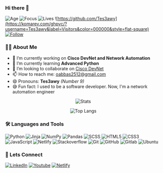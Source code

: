 ### Hi there 👋

![Age](https://img.shields.io/static/v1?label=Age&message=29&color=black&style=flat-square)
![Focus](https://img.shields.io/static/v1?label=Focus&message=Network%20Automation&color=black&style=flat-square)
![Lives](https://img.shields.io/static/v1?label=Lives&message=Cairo,%20Egypt&color=black&style=flat-square)
![https://github.com/Tes3awy](https://komarev.com/ghpvc/?username=Tes3awy&label=Visitors&color=000000&style=flat-square)
[![Follow](https://img.shields.io/github/followers/Tes3awy?label=Follow&logo=GitHub&style=social)](https://github.com/Tes3awy)
### 👨‍💻 About Me

- 🔭 I’m currently working on <span style="font-weight: bold;">Cisco DevNet and Network Automation</span>
- 🌱 I’m currently learning <span style="font-weight: bold;">Advanced Python</span>
- 👯 I’m looking to collaborate on [Cisco DevNet](https://github.com/CiscoDevNet)
- 📫 How to reach me: [oabbas2512@gmail.com](mailto:oabbas2512@gmail.com&subject=From%20GitHub%20Profile)
- 😄 Pronouns: <span style="font-weight: bold;">Tes3awy</span> _(Number 9)_
- 😅 Fun fact: I used to be a software developer. Now, I'm a network automation engineer

<p align="center"><img src="https://github-readme-stats.vercel.app/api?username=Tes3awy&show_icons=true" alt="Stats" /></p>

<p align="center"><img src="https://github-readme-stats.vercel.app/api/top-langs/?username=Tes3awy&hide=javascript,scss,css" alt="Top Langs" /></p>

### :hammer_and_wrench: Languages and Tools

![Python](https://img.shields.io/badge/-Python-black?style=flat-square&logo=python)
![Jinja](https://img.shields.io/badge/-Jinja2-black?style=flat-square&logo=jinja)
![NumPy](https://img.shields.io/badge/-NumPy-black?style=flat-square&logo=numpy)
![Pandas](https://img.shields.io/badge/-Pandas-black?style=flat-square&logo=pandas)
![SCSS](https://img.shields.io/badge/-SCSS-black?style=flat-square&logo=SASS)
![HTML5](https://img.shields.io/badge/-HTML5-black?style=flat-square&logo=html5&logoColor=white)
![CSS3](https://img.shields.io/badge/-CSS3-black?style=flat-square&logo=css3)
![JavaScript](https://img.shields.io/badge/-JavaScript-black?style=flat-square&logo=javascript)
![Netlify](https://img.shields.io/badge/-Netlify-black?style=flat-square&logo=netlify)
![Stackoverflow](https://img.shields.io/badge/-Stack%20Overflow-black?style=flat-square&logo=stackoverflow)
![Git](https://img.shields.io/badge/-Git-black?style=flat-square&logo=git)
![GitHub](https://img.shields.io/badge/-GitHub-black?style=flat-square&logo=github)
![Gitlab](https://img.shields.io/badge/-Gitlab-black?style=flat-square&logo=gitlab)
![Ubuntu](https://img.shields.io/badge/-Ubuntu-black?style=flat-square&logo=ubuntu)


### 🧲 Lets Connect

[![LinkedIn](https://img.shields.io/badge/-Osama%20Abbas-black?style=flat-square&logo=linkedin&color=0A66C2)](https://linkedin.com/in/oabbas/)
[![Youtube](https://img.shields.io/badge/-GEEK%20LEAK-black?style=flat-square&logo=youtube&color=ff0000)](https://linkedin.com/in/oabbas/)
[![Netlify](https://img.shields.io/badge/-Portfolio-black?style=flat-square&logo=netlify)](https://tes3awy.netlify.app/)
